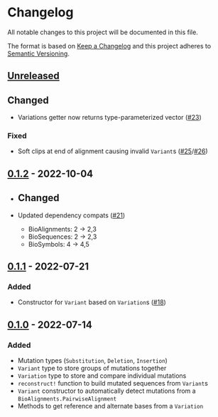 # Changelog

All notable changes to this project will be documented in this file.

The format is based on [Keep a Changelog](https://keepachangelog.com/en/1.0.0)
and this project adheres to [Semantic Versioning](https://semver.org/spec/v2.0.0.html).

## [Unreleased]

## Changed

- Variations getter now returns type-parameterized vector ([#23](https://github.com/BioJulia/SequenceVariation.jl/pull/23))

### Fixed

- Soft clips at end of alignment causing invalid `Variant`s ([#25](https://github.com/BioJulia/SequenceVariation.jl/issues/25)/[#26](https://github.com/BioJulia/SequenceVariation.jl/pull/26))

## [0.1.2] - 2022-10-04

- ## Changed

- Updated dependency compats ([#21](https://github.com/BioJulia/SequenceVariation.jl/pull/21))
  - BioAlignments: 2 -> 2,3
  - BioSequences: 2 -> 2,3
  - BioSymbols: 4 -> 4,5

## [0.1.1] - 2022-07-21

### Added

- Constructor for `Variant` based on `Variation`s ([#18](https://github.com/BioJulia/SequenceVariation.jl/pull/18))

## [0.1.0] - 2022-07-14

### Added

- Mutation types (`Substitution`, `Deletion`, `Insertion`)
- `Variant` type to store groups of mutations together
- `Variation` type to store and compare individual mutations
- `reconstruct!` function to build mutated sequences from `Variant`s
- `Variant` constructor to automatically detect mutations from a `BioAlignments.PairwiseAlignment`
- Methods to get reference and alternate bases from a `Variation`

[unreleased]: https://github.com/BioJulia/SequenceVariation.jl/compare/v0.1.2...HEAD
[0.1.2]: https://github.com/BioJulia/SequenceVariation.jl/compare/v0.1.1...v0.1.2
[0.1.1]: https://github.com/BioJulia/SequenceVariation.jl/compare/v0.1.0...v0.1.1
[0.1.0]: https://github.com/BioJulia/SequenceVariation.jl/releases/tag/v0.1.0
